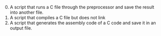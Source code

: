 0. A script that runs a C file through the preprocessor and save the result into another file.
1. A script that compiles a C file but does not link
2. A script that generates the assembly code of a C code and save it in an output file.
